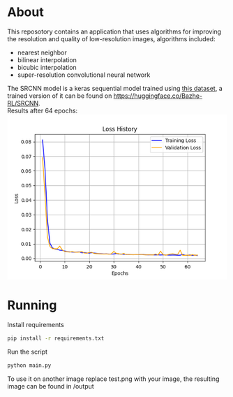 # About
This reposotory contains an application that uses algorithms for improving the resolution and quality of low-resolution images, algorithms included:
- nearest neighbor
- bilinear interpolation
- bicubic interpolation
- super-resolution convolutional neural network

The SRCNN model is a keras sequential model trained using [this dataset](https://www.kaggle.com/datasets/adityachandrasekhar/image-super-resolution), a trained version of it can be found on https://huggingface.co/Bazhe-RL/SRCNN.  
Results after 64 epochs: 
![SRCNN Image](https://raw.githubusercontent.com/Baze-cmd/dpns/272786b6f4d8c00adbe75eda3d1bd0734023318f/history/SRCNN-epochs64-bs32-lr0.0001.keras.png?token=GHSAT0AAAAAAC54RMGM7CZBIEOXZDUJKDRWZ5GEJGA)

# Running
Install requirements
```sh
pip install -r requirements.txt
```
Run the script
```sh
python main.py
```
To use it on another image replace test.png with your image,
the resulting image can be found in /output
